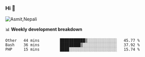 ### Hi 👋

![Asmit,Nepali](https://media.giphy.com/media/L8K62iTDkzGX6/giphy.gif)
<!--
**asmit99nepali/asmit99nepali** is a ✨ _special_ ✨ repository because its `README.md` (this file) appears on your GitHub profile.

Here are some ideas to get you started:

- 🔭 I’m currently working on ...
- 🌱 I’m currently learning ...
- 👯 I’m looking to collaborate on ...
- 🤔 I’m looking for help with ...
- 💬 Ask me about ...
- 📫 How to reach me: ...
- 😄 Pronouns: ...
- ⚡ Fun fact: ...
-->


📊 **Weekly development breakdown**
<!--START_SECTION:waka-->
```text
Other   44 mins         ███████████▒░░░░░░░░░░░░░   45.77 % 
Bash    36 mins         █████████▒░░░░░░░░░░░░░░░   37.92 % 
PHP     15 mins         ████░░░░░░░░░░░░░░░░░░░░░   15.74 % 
```
<!--END_SECTION:waka-->

